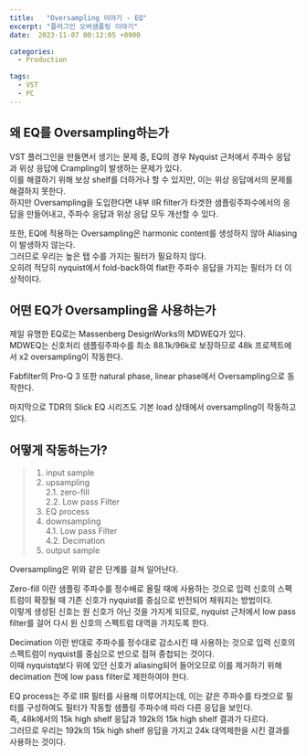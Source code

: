 ```yaml
---
title:   "Oversampling 이야기 - EQ"
excerpt: "플러그인 오버샘플링 이야기"
date:  2023-11-07 00:12:05 +0900

categories:
  - Production

tags:
  - VST
  - PC
---
```


## 왜 EQ를 Oversampling하는가  

VST 플러그인을 만들면서 생기는 문제 중, EQ의 경우 Nyquist 근처에서 주파수 응답과 위상 응답에 Crampling이 발생하는 문제가 있다.  
이를 해결하기 위해 보상 shelf를 더하거나 할 수 있지만, 이는 위상 응답에서의 문제를 해결하지 못한다.  
하지만 Oversampling을 도입한다면 내부 IIR filter가 타겟한 샘플링주파수에서의 응답을 만들어내고, 주파수 응답과 위상 응답 모두 개선할 수 있다.  

또한, EQ에 적용하는 Oversampling은 harmonic content를 생성하지 않아 Aliasing이 발생하지 않는다.  
그러므로 우리는 높은 탭 수를 가지는 필터가 필요하지 않다.  
오히려 적당히 nyquist에서 fold-back하여 flat한 주파수 응답을 가지는 필터가 더 이상적이다.  

## 어떤 EQ가 Oversampling을 사용하는가  

제일 유명한 EQ로는 Massenberg DesignWorks의 MDWEQ가 있다.  
MDWEQ는 신호처리 샘플링주파수를 최소 88.1k/96k로 보장하므로 48k 프로젝트에서 x2 oversampling이 작동한다.  

Fabfilter의 Pro-Q 3 또한 natural phase, linear phase에서 Oversampling으로 동작한다.  

마지막으로 TDR의 Slick EQ 시리즈도 기본 load 상태에서 oversampling이 작동하고 있다.  

## 어떻게 작동하는가?  

> 1. input sample  
> 2. upsampling  
> 2.1. zero-fill  
> 2.2. Low pass Filter  
> 3. EQ process  
> 4. downsampling  
> 4.1. Low pass Filter  
> 4.2. Decimation  
> 5. output sample  

Oversampling은 위와 같은 단계를 걸쳐 일어난다.  

Zero-fill 이란 샘플링 주파수를 정수배로 올릴 때에 사용하는 것으로 입력 신호의 스펙트럼이 확장될 때 기존 신호가 nyquist를 중심으로 반전되어 채워지는 방법이다.  
이렇게 생성된 신호는 원 신호가 아닌 것을 가지게 되므로, nyquist 근처에서 low pass filter를 걸어 다시 원 신호의 스펙트럼 대역을 가지도록 한다.  

Decimation 이란 반대로 주파수를 정수대로 감소시킨 때 사용하는 것으로 입력 신호의 스펙트럼이 nyquist를 중심으로 반으로 접혀 중첩되는 것이다.  
이때 nyquistq보다 위에 있던 신호가 aliasing되어 들어오므로 이를 제거하기 위해 decimation 전에 low pass filter로 제한하여야 한다.  

EQ process는 주로 IIR 필터를 사용해 이루어지는데, 이는 같은 주파수를 타겟으로 필터를 구성하여도 필터가 작동할 샘플링 주파수에 따라 다른 응답을 보인다.  
즉, 48k에서의 15k high shelf 응답과 192k의 15k high shelf 결과가 다르다.  
그러므로 우리는 192k의 15k high shelf 응답을 가지고 24k 대역제한을 시킨 결과를 사용하는 것이다.  
